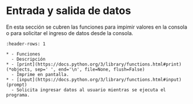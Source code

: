 # Entrada y salida de datos

En esta sección se cubren las funciones para impimir valores en la consola o para solicitar el ingreso de datos desde la consola.

```{list-table}
:header-rows: 1

* - Funciones
  - Descripción
* - [print](https://docs.python.org/3/library/functions.html#print)(*objects, sep=' ', end='\n', file=None, flush=False)
  - Imprime en pantalla.
* - [input](https://docs.python.org/3/library/functions.html#input)(prompt)
  - Solicita ingresar datos al usuario mientras se ejecuta el programa.
```


